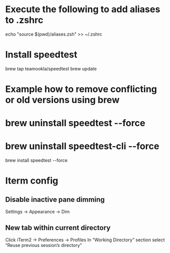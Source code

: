 # Execute the following to add aliases to .zshrc

echo "source $(pwd)/aliases.zsh" >> ~/.zshrc

# Install speedtest

brew tap teamookla/speedtest
brew update
# Example how to remove conflicting or old versions using brew
# brew uninstall speedtest --force
# brew uninstall speedtest-cli --force
brew install speedtest --force

# Iterm config

## Disable inactive pane dimming
Settings -> Appearance -> Dim

## New tab within current directory
Click iTerm2 → Preferences → Profiles
In “Working Directory” section select “Reuse previous session’s directory”

